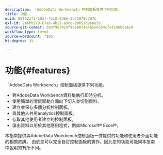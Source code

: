 ```yaml
---
description: 「AdobeData Workbench」控制面板提供下列功能。
title: 功能
uuid: 89f52af1-10a7-4510-838e-3b759f9c7d7b
exl-id: 2a6bb179-67a0-4b21-a9cc-20b53d960e39
source-git-commit: d9df90242ef96188f4e4b5e6d04cfef196b0a628
workflow-type: tm+mt
source-wordcount: '105'
ht-degree: 1%

---
```


# 功能{#features}

「AdobeData Workbench」控制面板提供下列功能。

* 對AdobeData Workbench資料集執行即時分析。
* 使用簡單的滑鼠驅動介面向下切入並切割資料。
* 建立並保存多個分析控制面板。
* 與其他人共用analytics控制面板。
* 存取其他使用者建立的控制面板。
* 匯出資料以用於其他應用程式，例如Microsoft® Excel®。

本指南提供與AdobeData Workbench控制面板一併提供的功能和使用者介面功能的相關資訊。 由於您可以完全自訂控制面板的實作，因此您的功能可能與本指南中說明的有所不同。
